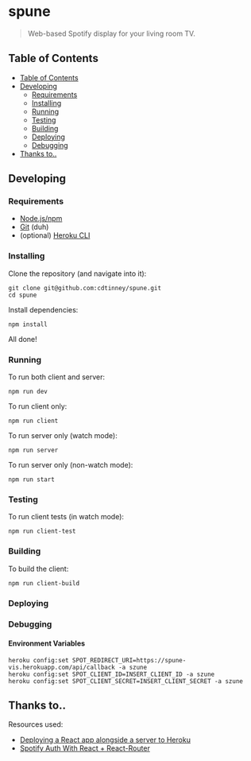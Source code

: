 # spune
> Web-based Spotify display for your living room TV.

## Table of Contents

- [Table of Contents](#table-of-contents)
- [Developing](#developing)
    - [Requirements](#requirements)
    - [Installing](#installing)
    - [Running](#running)
    - [Testing](#testing)
    - [Building](#building)
    - [Deploying](#deploying)
    - [Debugging](#debugging)
- [Thanks to..](#thanks-to)

## Developing

### Requirements

* [Node.js/npm](https://nodejs.org/en/)
* [Git](https://git-scm.com/) (duh)
* (optional) [Heroku CLI](https://devcenter.heroku.com/articles/heroku-cli)

### Installing

Clone the repository (and navigate into it):

```
git clone git@github.com:cdtinney/spune.git
cd spune
```

Install dependencies:

```
npm install
```

All done!

### Running

To run both client and server:

```
npm run dev
```

To run client only:

```
npm run client
```

To run server only (watch mode):

```
npm run server
```

To run server only (non-watch mode):

```
npm run start
```

### Testing

To run client tests (in watch mode):

```
npm run client-test
```

### Building

To build the client:

```
npm run client-build
```

### Deploying

### Debugging

#### Environment Variables

```
heroku config:set SPOT_REDIRECT_URI=https://spune-vis.herokuapp.com/api/callback -a szune
heroku config:set SPOT_CLIENT_ID=INSERT_CLIENT_ID -a szune
heroku config:set SPOT_CLIENT_SECRET=INSERT_CLIENT_SECRET -a szune
```

## Thanks to..

Resources used:

* [Deploying a React app alongside a server to Heroku](https://www.fullstackreact.com/articles/deploying-a-react-app-with-a-server/)
* [Spotify Auth With React + React-Router](https://github.com/kauffecup/spotify-react-router-auth)
 